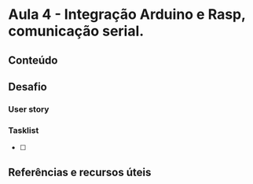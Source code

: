 # Aula 4 - Integração Arduino e Rasp, comunicação serial.

## Conteúdo


## Desafio

### User story


### Tasklist

* [ ]

## Referências e recursos úteis

[]()
